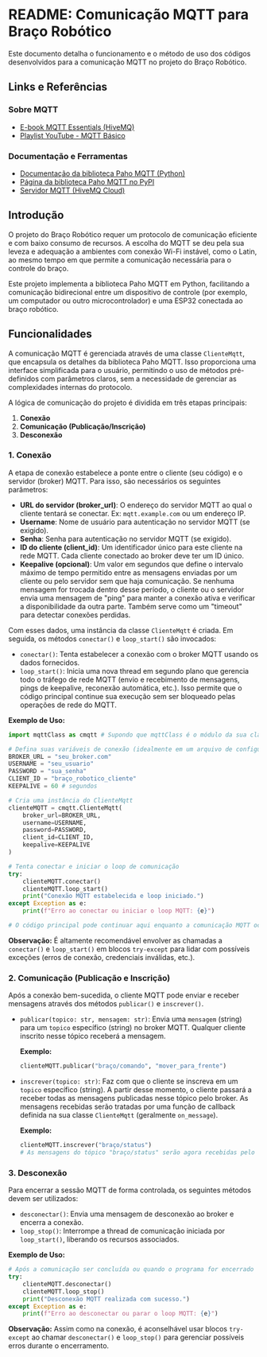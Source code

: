 # README: Comunicação MQTT para Braço Robótico

Este documento detalha o funcionamento e o método de uso dos códigos desenvolvidos para a comunicação MQTT no projeto do Braço Robótico.

## Links e Referências

### Sobre MQTT

  * [E-book MQTT Essentials (HiveMQ)](https://www.hivemq.com/downloads/hivemq-ebook-mqtt-essentials.pdf)
  * [Playlist YouTube - MQTT Básico](https://youtu.be/bBfHV2nM_PU%3Fsi%3DpBPUnZp1d1W7jhoJ)

### Documentação e Ferramentas

  * [Documentação da biblioteca Paho MQTT (Python)](https://eclipse.dev/paho/files/paho.mqtt.python/html/client.html)
  * [Página da biblioteca Paho MQTT no PyPI](https://pypi.org/project/paho-mqtt/)
  * [Servidor MQTT (HiveMQ Cloud)](https://www.hivemq.com/)

## Introdução

O projeto do Braço Robótico requer um protocolo de comunicação eficiente e com baixo consumo de recursos. A escolha do MQTT se deu pela sua leveza e adequação a ambientes com conexão Wi-Fi instável, como o Latin, ao mesmo tempo em que permite a comunicação necessária para o controle do braço.

Este projeto implementa a biblioteca Paho MQTT em Python, facilitando a comunicação bidirecional entre um dispositivo de controle (por exemplo, um computador ou outro microcontrolador) e uma ESP32 conectada ao braço robótico.

## Funcionalidades

A comunicação MQTT é gerenciada através de uma classe `ClienteMqtt`, que encapsula os detalhes da biblioteca Paho MQTT. Isso proporciona uma interface simplificada para o usuário, permitindo o uso de métodos pré-definidos com parâmetros claros, sem a necessidade de gerenciar as complexidades internas do protocolo.

A lógica de comunicação do projeto é dividida em três etapas principais:

1.  **Conexão**
2.  **Comunicação (Publicação/Inscrição)**
3.  **Desconexão**

### 1\. Conexão

A etapa de conexão estabelece a ponte entre o cliente (seu código) e o servidor (broker) MQTT. Para isso, são necessários os seguintes parâmetros:

  * **URL do servidor (broker\_url)**: O endereço do servidor MQTT ao qual o cliente tentará se conectar. Ex: `mqtt.example.com` ou um endereço IP.
  * **Username**: Nome de usuário para autenticação no servidor MQTT (se exigido).
  * **Senha**: Senha para autenticação no servidor MQTT (se exigido).
  * **ID do cliente (client\_id)**: Um identificador único para este cliente na rede MQTT. Cada cliente conectado ao broker deve ter um ID único.
  * **Keepalive (opcional)**: Um valor em segundos que define o intervalo máximo de tempo permitido entre as mensagens enviadas por um cliente ou pelo servidor sem que haja comunicação. Se nenhuma mensagem for trocada dentro desse período, o cliente ou o servidor envia uma mensagem de "ping" para manter a conexão ativa e verificar a disponibilidade da outra parte. Também serve como um "timeout" para detectar conexões perdidas.

Com esses dados, uma instância da classe `ClienteMqtt` é criada. Em seguida, os métodos `conectar()` e `loop_start()` são invocados:

  * `conectar()`: Tenta estabelecer a conexão com o broker MQTT usando os dados fornecidos.
  * `loop_start()`: Inicia uma nova thread em segundo plano que gerencia todo o tráfego de rede MQTT (envio e recebimento de mensagens, pings de keepalive, reconexão automática, etc.). Isso permite que o código principal continue sua execução sem ser bloqueado pelas operações de rede do MQTT.

**Exemplo de Uso:**

```python
import mqttClass as cmqtt # Supondo que mqttClass é o módulo da sua classe ClienteMqtt

# Defina suas variáveis de conexão (idealmente em um arquivo de configuração ou variáveis de ambiente)
BROKER_URL = "seu_broker.com"
USERNAME = "seu_usuario"
PASSWORD = "sua_senha"
CLIENT_ID = "braço_robotico_cliente"
KEEPALIVE = 60 # segundos

# Cria uma instância do ClienteMqtt
clienteMQTT = cmqtt.ClienteMqtt(
    broker_url=BROKER_URL,
    username=USERNAME,
    password=PASSWORD,
    client_id=CLIENT_ID,
    keepalive=KEEPALIVE
)

# Tenta conectar e iniciar o loop de comunicação
try:
    clienteMQTT.conectar()
    clienteMQTT.loop_start()
    print("Conexão MQTT estabelecida e loop iniciado.")
except Exception as e:
    print(f"Erro ao conectar ou iniciar o loop MQTT: {e}")

# O código principal pode continuar aqui enquanto a comunicação MQTT ocorre em segundo plano
```

**Observação:** É altamente recomendável envolver as chamadas a `conectar()` e `loop_start()` em blocos `try-except` para lidar com possíveis exceções (erros de conexão, credenciais inválidas, etc.).

### 2\. Comunicação (Publicação e Inscrição)

Após a conexão bem-sucedida, o cliente MQTT pode enviar e receber mensagens através dos métodos `publicar()` e `inscrever()`.

  * `publicar(topico: str, mensagem: str)`: Envia uma `mensagem` (string) para um `topico` específico (string) no broker MQTT. Qualquer cliente inscrito nesse tópico receberá a mensagem.

    **Exemplo:**

    ```python
    clienteMQTT.publicar("braço/comando", "mover_para_frente")
    ```

  * `inscrever(topico: str)`: Faz com que o cliente se inscreva em um `topico` específico (string). A partir desse momento, o cliente passará a receber todas as mensagens publicadas nesse tópico pelo broker. As mensagens recebidas serão tratadas por uma função de callback definida na sua classe `ClienteMqtt` (geralmente `on_message`).

    **Exemplo:**

    ```python
    clienteMQTT.inscrever("braço/status")
    # As mensagens do tópico "braço/status" serão agora recebidas pelo cliente.
    ```

### 3\. Desconexão

Para encerrar a sessão MQTT de forma controlada, os seguintes métodos devem ser utilizados:

  * `desconectar()`: Envia uma mensagem de desconexão ao broker e encerra a conexão.
  * `loop_stop()`: Interrompe a thread de comunicação iniciada por `loop_start()`, liberando os recursos associados.

**Exemplo de Uso:**

```python
# Após a comunicação ser concluída ou quando o programa for encerrado
try:
    clienteMQTT.desconectar()
    clienteMQTT.loop_stop()
    print("Desconexão MQTT realizada com sucesso.")
except Exception as e:
    print(f"Erro ao desconectar ou parar o loop MQTT: {e}")
```

**Observação:** Assim como na conexão, é aconselhável usar blocos `try-except` ao chamar `desconectar()` e `loop_stop()` para gerenciar possíveis erros durante o encerramento.
